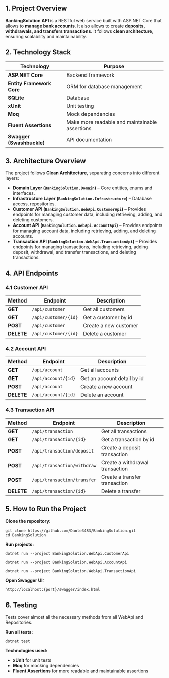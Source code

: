 ## **1. Project Overview**

**BankingSolution API** is a RESTful web service built with ASP.NET Core that allows to **manage bank accounts**. It also allows to create **deposits, withdrawals, and transfers transactions**. It follows **clean architecture**, ensuring scalability and maintainability.

## **2. Technology Stack**

| Technology                | Purpose                                        |
| ------------------------- | ---------------------------------------------- |
| **ASP.NET Core**          | Backend framework                              |
| **Entity Framework Core** | ORM for database management                    |
| **SQLite**                | Database                                       |
| **xUnit**                 | Unit testing                                   |
| **Moq**                   | Mock dependencies                              |
| **Fluent Assertions**     | Make more readable and maintainable assertions |
| **Swagger (Swashbuckle)** | API documentation                              |

## **3. Architecture Overview**

The project follows **Clean Architecture**, separating concerns into different layers:

- **Domain Layer (`BankingSolution.Domain`)** – Core entities, enums and interfaces.
- **Infrastructure Layer (`BankingSolution.Infrastructure`)** – Database access, repositories.
- **Customer API (`BankingSolution.WebApi.CustomerApi`)** – Provides endpoints for managing customer data, including retrieving, adding, and deleting customers.
- **Account API (`BankingSolution.WebApi.AccountApi`)** – Provides endpoints for managing account data, including retrieving, adding, and deleting accounts.
- **Transaction API (`BankingSolution.WebApi.TransactionApi`)** – Provides endpoints for managing transactions, including retrieving, adding deposit, withdrawal, and transfer transactions, and deleting transactions.

## **4. API Endpoints**

### **4.1 Customer API**

| Method     | Endpoint             | Description           |
| ---------- | -------------------- | --------------------- |
| **GET**    | `/api/customer`      | Get all customers     |
| **GET**    | `/api/customer/{id}` | Get a customer by id  |
| **POST**   | `/api/customer`      | Create a new customer |
| **DELETE** | `/api/customer/{id}` | Delete a customer     |

### **4.2 Account API**

| Method     | Endpoint            | Description                 |
| ---------- | ------------------- | --------------------------- |
| **GET**    | `/api/account`      | Get all accounts            |
| **GET**    | `/api/account/{id}` | Get an account detail by id |
| **POST**   | `/api/account`      | Create a new account        |
| **DELETE** | `/api/account/{id}` | Delete an account           |

### **4.3 Transaction API**

| Method     | Endpoint                    | Description                     |
| ---------- | --------------------------- | ------------------------------- |
| **GET**    | `/api/transaction`          | Get all transactions            |
| **GET**    | `/api/transaction/{id}`     | Get a transaction by id         |
| **POST**   | `/api/transaction/deposit`  | Create a deposit transaction    |
| **POST**   | `/api/transaction/withdraw` | Create a withdrawal transaction |
| **POST**   | `/api/transaction/transfer` | Create a transfer transaction   |
| **DELETE** | `/api/transaction/{id}`     | Delete a transfer               |

## **5. How to Run the Project**

**Clone the repository:**

```
git clone https://github.com/Dante3483/BankingSolution.git
cd BankingSolution
```

**Run projects:**

```
dotnet run --project BankingSolution.WebApi.CustomerApi
```

```
dotnet run --project BankingSolution.WebApi.AccountApi
```

```
dotnet run --project BankingSolution.WebApi.TransactionApi
```

**Open Swagger UI:**

```
http://localhost:{port}/swagger/index.html
```

## **6. Testing**

Tests cover almost all the necessary methods from all WebApi and Repositories.

**Run all tests:**

```
dotnet test
```

**Technologies used:**

- **xUnit** for unit tests
- **Moq** for mocking dependencies
- **Fluent Assertions** for more readable and maintainable assertions
